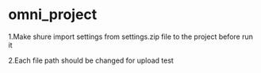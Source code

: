 # omni_project

1.Make shure import settings from settings.zip file to the project before run it

2.Each file path should be changed for upload test
